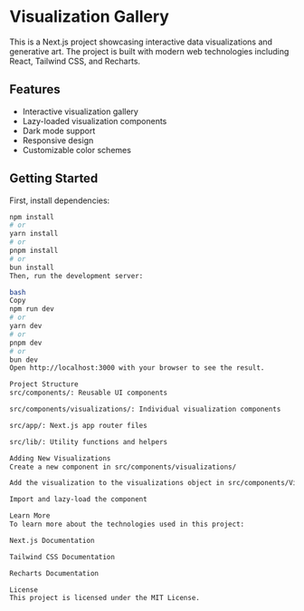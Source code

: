 # Visualization Gallery

This is a Next.js project showcasing interactive data visualizations and generative art. The project is built with modern web technologies including React, Tailwind CSS, and Recharts.

## Features

- Interactive visualization gallery
- Lazy-loaded visualization components
- Dark mode support
- Responsive design
- Customizable color schemes

## Getting Started

First, install dependencies:

```bash
npm install
# or
yarn install
# or
pnpm install
# or
bun install
Then, run the development server:

bash
Copy
npm run dev
# or
yarn dev
# or
pnpm dev
# or
bun dev
Open http://localhost:3000 with your browser to see the result.

Project Structure
src/components/: Reusable UI components

src/components/visualizations/: Individual visualization components

src/app/: Next.js app router files

src/lib/: Utility functions and helpers

Adding New Visualizations
Create a new component in src/components/visualizations/

Add the visualization to the visualizations object in src/components/VisualizationGallery.tsx

Import and lazy-load the component

Learn More
To learn more about the technologies used in this project:

Next.js Documentation

Tailwind CSS Documentation

Recharts Documentation

License
This project is licensed under the MIT License.